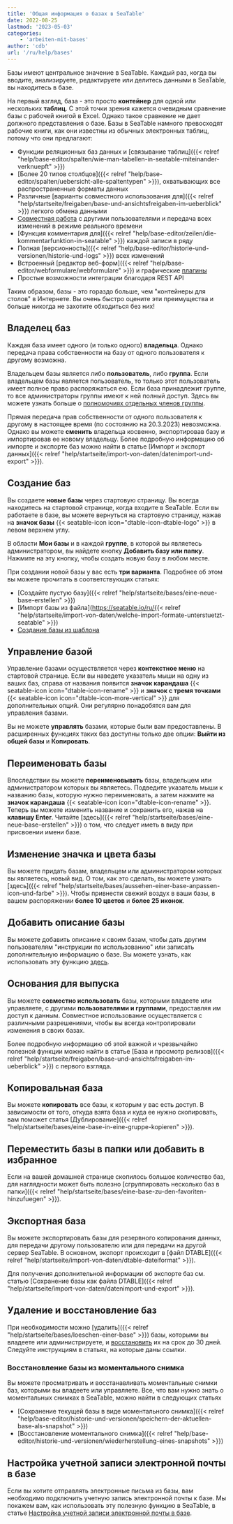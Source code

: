 ```yaml
---
title: 'Общая информация о базах в SeaTable'
date: 2022-08-25
lastmod: '2023-05-03'
categories:
    - 'arbeiten-mit-bases'
author: 'cdb'
url: '/ru/help/bases'
---
```


Базы имеют центральное значение в SeaTable. Каждый раз, когда вы вводите, анализируете, редактируете или делитесь данными в SeaTable, вы находитесь в базе.

На первый взгляд, база - это просто **контейнер** для одной или нескольких **таблиц**. С этой точки зрения кажется очевидным сравнение базы с рабочей книгой в Excel. Однако такое сравнение не дает должного представления о базе. Базы в SeaTable намного превосходят рабочие книги, как они известны из обычных электронных таблиц, потому что они предлагают:

- Функции реляционных баз данных и [связывание таблиц]({{< relref "help/base-editor/spalten/wie-man-tabellen-in-seatable-miteinander-verknuepft" >}})
- [Более 20 типов столбцов]({{< relref "help/base-editor/spalten/uebersicht-alle-spaltentypen" >}}), охватывающих все распространенные форматы данных
- Различные [варианты совместного использования для]({{< relref "help/startseite/freigaben/base-und-ansichtsfreigaben-im-ueberblick" >}}) легкого обмена данными
- [Совместная работа](https://seatable.io/ru/docs/seatable-nutzen/zusammenarbeit/) с другими пользователями и передача всех изменений в режиме реального времени
- [Функция комментария для]({{< relref "help/base-editor/zeilen/die-kommentarfunktion-in-seatable" >}}) каждой записи в ряду
- Полная [версионность]({{< relref "help/base-editor/historie-und-versionen/historie-und-logs" >}}) всех изменений
- Встроенный [редактор веб-форм]({{< relref "help/base-editor/webformulare/webformulare" >}}) и графические [плагины](https://seatable.io/ru/docs/seatable-nutzen/ansichten/)
- Простые возможности интеграции благодаря REST API

Таким образом, базы - это гораздо больше, чем "контейнеры для столов" в Интернете. Вы очень быстро оцените эти преимущества и больше никогда не захотите обходиться без них!

## Владелец баз

Каждая база имеет одного (и только одного) **владельца**. Однако передача права собственности на базу от одного пользователя к другому возможна.

Владельцем базы является либо **пользователь**, либо **группа**. Если владельцем базы является пользователь, то только этот пользователь имеет полное право распоряжаться ею. Если база принадлежит группе, то все администраторы группы имеют к ней полный доступ. Здесь вы можете узнать больше о [полномочиях отдельных членов группы](https://seatable.io/ru/docs/arbeiten-mit-gruppen/gruppenmitglieder-und-ihre-berechtigungen/).

Прямая передача прав собственности от одного пользователя к другому в настоящее время (по состоянию на 20.3.2023) невозможна. Однако вы можете **сменить** владельца косвенно, экспортировав базу и импортировав ее новому владельцу. Более подробную информацию об импорте и экспорте баз можно найти в статье [Импорт и экспорт данных]({{< relref "help/startseite/import-von-daten/datenimport-und-export" >}}).

## Создание баз

Вы создаете **новые базы** через стартовую страницу. Вы всегда находитесь на стартовой странице, когда входите в SeaTable. Если вы работаете в базе, вы можете вернуться на стартовую страницу, нажав на **значок базы** {{< seatable-icon icon="dtable-icon-dtable-logo" >}} в левом верхнем углу.

В области **Мои базы** и в каждой **группе**, в которой вы являетесь администратором, вы найдете кнопку **Добавить базу или папку**. Нажмите на эту кнопку, чтобы создать новую базу в любом месте.

При создании новой базы у вас есть **три варианта**. Подробнее об этом вы можете прочитать в соответствующих статьях:

- [Создайте пустую базу]({{< relref "help/startseite/bases/eine-neue-base-erstellen" >}})
- [Импорт базы из файла](https://seatable.io/ru/{{< relref "help/startseite/import-von-daten/welche-import-formate-unterstuetzt-seatable" >}})
- [Создание базы из шаблона](https://seatable.io/ru/docs/arbeiten-mit-bases/anlegen-einer-base-mithilfe-einer-vorlage/)

## Управление базой

Управление базами осуществляется через **контекстное меню** на стартовой странице. Если вы наведете указатель мыши на одну из ваших баз, справа от названия появится **значок карандаша** {{< seatable-icon icon="dtable-icon-rename" >}} и **значок с тремя точками** {{< seatable-icon icon="dtable-icon-more-vertical" >}} для дополнительных опций. Они регулярно понадобятся вам для управления базами.

Вы не можете **управлять** базами, которые были вам предоставлены. В расширенных функциях таких баз доступны только две опции: **Выйти из общей базы** и **Копировать**.

## Переименовать базы

Впоследствии вы можете **переименовывать** базы, владельцем или администратором которых вы являетесь. Подведите указатель мыши к названию базы, которую нужно переименовать, а затем нажмите на **значок карандаша** {{< seatable-icon icon="dtable-icon-rename" >}}. Теперь вы можете изменить название и сохранить его, нажав на **клавишу Enter**. Читайте [здесь]({{< relref "help/startseite/bases/eine-neue-base-erstellen" >}}) о том, что следует иметь в виду при присвоении имени базе.

## Изменение значка и цвета базы

Вы можете придать базам, владельцем или администратором которых вы являетесь, новый вид. О том, как это сделать, вы можете узнать [здесь]({{< relref "help/startseite/bases/aussehen-einer-base-anpassen-icon-und-farbe" >}}). Чтобы привнести свежий воздух в ваши базы, в вашем распоряжении **более 10 цветов** и **более 25 иконок**.

## Добавить описание базы

Вы можете добавить описание к своим базам, чтобы дать другим пользователям "инструкции по использованию" или записать дополнительную информацию о базе. Вы можете узнать, как использовать эту функцию [здесь](https://seatable.io/ru/docs/arbeiten-mit-bases/wie-man-einer-base-eine-beschreibung-hinzufuegt/).

## Основания для выпуска

Вы можете **совместно использовать** базы, которыми владеете или управляете, с другими **пользователями и группами**, предоставляя им доступ к данным. Совместное использование осуществляется с различными разрешениями, чтобы вы всегда контролировали изменения в своих базах.

Более подробную информацию об этой важной и чрезвычайно полезной функции можно найти в статье [База и просмотр релизов]({{< relref "help/startseite/freigaben/base-und-ansichtsfreigaben-im-ueberblick" >}}) с первого взгляда.

## Копировальная база

Вы можете **копировать** все базы, к которым у вас есть доступ. В зависимости от того, откуда взята база и куда ее нужно скопировать, вам поможет статья [Дублирование]({{< relref "help/startseite/bases/eine-base-in-eine-gruppe-kopieren" >}}).

## Переместить базы в папки или добавить в избранное

Если на вашей домашней странице скопилось большое количество баз, для наглядности может быть полезно [сгруппировать несколько баз в папки]({{< relref "help/startseite/bases/eine-base-zu-den-favoriten-hinzufuegen" >}}).

## Экспортная база

Вы можете экспортировать базы для резервного копирования данных, для передачи другому пользователю или для передачи на другой сервер SeaTable. В основном, экспорт происходит в [файл DTABLE]({{< relref "help/startseite/import-von-daten/dtable-dateiformat" >}}).

Для получения дополнительной информации об экспорте баз см. статью [Сохранение базы как файла DTABLE]({{< relref "help/startseite/import-von-daten/datenimport-und-export" >}}).

## Удаление и восстановление баз

При необходимости можно [удалить]({{< relref "help/startseite/bases/loeschen-einer-base" >}}) базы, которыми вы владеете или администрируете, и [восстановить](https://seatable.io/ru/docs/historie-und-versionen/eine-geloeschte-base-wiederherstellen/) их на срок до 30 дней. Следуйте инструкциям в статьях, на которые даны ссылки.

### Восстановление базы из моментального снимка

Вы можете просматривать и восстанавливать моментальные снимки баз, которыми вы владеете или управляете. Все, что вам нужно знать о моментальных снимках в SeaTable, можно найти в следующих статьях

- [Сохранение текущей базы в виде моментального снимка]({{< relref "help/base-editor/historie-und-versionen/speichern-der-aktuellen-base-als-snapshot" >}})
- [Восстановление моментального снимка]({{< relref "help/base-editor/historie-und-versionen/wiederherstellung-eines-snapshots" >}})

## Настройка учетной записи электронной почты в базе

Если вы хотите отправлять электронные письма из базы, вам необходимо подключить учетную запись электронной почты к базе. Мы покажем вам, как использовать эту полезную функцию в SeaTable, в статье [Настройка учетной записи электронной почты в базе](https://seatable.io/ru/docs/arbeiten-mit-bases/einrichtung-eines-e-mail-kontos-in-einer-base/).
